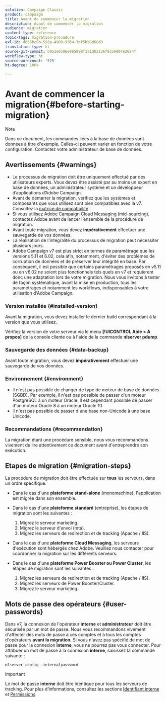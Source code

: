 ```yaml
---
solution: Campaign Classic
product: campaign
title: Avant de commencer la migration
description: Avant de commencer la migration
audience: migration
content-type: reference
topic-tags: migration-procedure
exl-id: d666bc0b-596a-4908-9364-7df5bb8d68d0
translation-type: ht
source-git-commit: b0a1e0596e985998f1a1d02236f9359d0482624f
workflow-type: ht
source-wordcount: '525'
ht-degree: 100%

---
```


# Avant de commencer la migration{#before-starting-migration}

>[!NOTE]
>
>Dans ce document, les commandes liées à la base de données sont données à titre d&#39;exemple. Celles-ci peuvent varier en fonction de votre configuration. Contactez votre administrateur de base de données.

## Avertissements {#warnings}

* Le processus de migration doit être uniquement effectué par des utilisateurs experts. Vous devez être assisté par au moins un expert en base de données, un administrateur système et un développeur d’applications d’Adobe Campaign.
* Avant de démarrer la migration, vérifiez que les systèmes et composants que vous utilisez sont bien compatibles avec la v7. Consultez la [matrice de compatibilité](../../rn/using/compatibility-matrix.md).
* Si vous utilisez Adobe Campaign Cloud Messaging (mid-sourcing), contactez Adobe avant de lancer l’ensemble de la procédure de migration.
* Avant toute migration, vous devez **impérativement** effectuer une sauvegarde de vos données.
* La réalisation de l&#39;intégralité du processus de migration peut nécessiter plusieurs jours.
* Adobe Campaign v7 est plus strict en termes de paramétrage que les versions 5.11 et 6.02, cela afin, notamment, d&#39;éviter des problèmes de corruption de données et de préserver leur intégrité en base. Par conséquent, il est possible que certains paramétrages proposés en v5.11 ou en v6.02 ne soient plus fonctionnels tels quels en v7 et requièrent donc une adaptation lors de votre migration. Nous vous invitons à tester de façon systématique, avant la mise en production, tous les paramétrages et notamment les workflows, indispensables à votre utilisation d&#39;Adobe Campaign.

### Version installée {#installed-version}

Avant la migration, vous devez installer le dernier build correspondant à la version que vous utilisez.

Vérifiez la version de votre serveur via le menu **[!UICONTROL Aide > A propos]** de la console cliente ou à l&#39;aide de la commande **nlserver pdump**.

### Sauvegarde des données {#data-backup}

Avant toute migration, vous devez **impérativement** effectuer une sauvegarde de vos données.

### Environnement {#environment}

* Il n&#39;est pas possible de changer de type de moteur de base de données (SGBD). Par exemple, il n&#39;est pas possible de passer d&#39;un moteur PostgreSQL à un moteur Oracle. Il est cependant possible de passer d&#39;un moteur Oracle 8 à un moteur Oracle 10.
* Il n&#39;est pas possible de passer d&#39;une base non-Unicode à une base Unicode.

### Recommandations {#recommendation}

La migration étant une procédure sensible, nous vous recommandons vivement de lire attentivement ce document avant d&#39;entreprendre son exécution.

## Etapes de migration {#migration-steps}

La procédure de migration doit être effectuée sur **tous** les serveurs, dans un ordre spécifique.

* Dans le cas d&#39;une **plateforme stand-alone** (monomachine), l&#39;application est migrée dans son ensemble.
* Dans le cas d&#39;une **plateforme standard** (entreprise), les étapes de migration sont les suivantes :

   1. Migrez le serveur marketing.
   1. Migrez le serveur d&#39;envoi (mta).
   1. Migrez les serveurs de redirection et de tracking (Apache / IIS).

* Dans le cas d&#39;une **plateforme Cloud Messaging**, les serveurs d&#39;exécution sont hébergés chez Adobe. Veuillez nous contacter pour coordonner la migration sur les différents serveurs.
* Dans le cas d&#39;une **plateforme Power Booster ou Power Cluster**, les étapes de migration sont les suivantes :

   1. Migrez les serveurs de redirection et de tracking (Apache / IIS).
   1. Migrez les serveurs de Power Booster/Cluster.
   1. Migrez le serveur marketing.

## Mots de passe des opérateurs {#user-passwords}

Dans v7, la connexion de l&#39;opérateur **interne** et **administrateur** doit être sécurisée par un mot de passe. Nous vous recommandons vivement d&#39;affecter des mots de passe à ces comptes et à tous les comptes d&#39;opérateurs **avant la migration**. Si vous n&#39;avez pas spécifié de mot de passe pour la connexion **interne**, vous ne pourrez pas vous connecter. Pour attribuer un mot de passe à la connexion **interne**, saisissez la commande suivante :

```
nlserver config -internalpassword
```

>[!IMPORTANT]
>
>Le mot de passe **interne** doit être identique pour tous les serveurs de tracking. Pour plus d’informations, consultez les sections [Identifiant interne](../../installation/using/configuring-campaign-server.md#internal-identifier) et [Permissions](../../platform/using/access-management.md).
